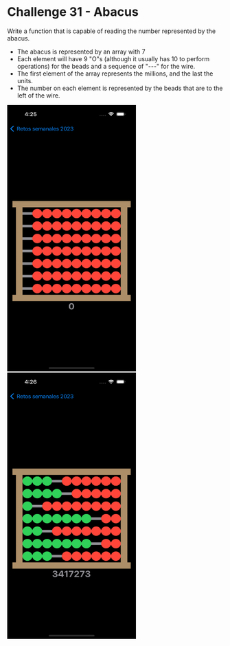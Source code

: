 # Challenge 31 - Abacus

Write a function that is capable of reading the number represented by the abacus.

- The abacus is represented by an array with 7 
- Each element will have 9 "O"s (although it usually has 10 to perform operations) for the beads and a sequence of "---" for the wire.
- The first element of the array represents the millions, and the last the units.
- The number on each element is represented by the beads that are to the left of the wire.

<img src="/ChallengesImages/Challenge%2031_1.png" width="300" height="620">

<img src="/ChallengesImages/Challenge%2031_2.png" width="300" height="620">
